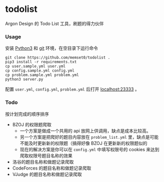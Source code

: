 # todolist
Argon Design 的 Todo List 工具，刷题的得力伙伴

### Usage

安装 [Python3](https://www.baidu.com/s?wd=安装python3教程) 和 [git](https://www.baidu.com/s?wd=安装git教程) 环境，在空目录下运行命令

```shell
git clone https://github.com/memset0/todolist .
pip3 install -r requirements.txt
cp user.sample.yml user.yml
cp config.sample.yml config.yml
cp problem.sample.yml problem.yml
python3 server.py
```

配置 `user.yml`, `config.yml`, `problem.yml` 后打开 [localhost:23333](http://localhost:23333) 。

### Todo

按计划完成的顺序排序

* BZOJ 的权限题爬取
  * 一个方案是做成一个共用的 api 放网上供调用，缺点是成本比较高。
  * 另一个方案是把爬好的题目内容放在 `problem_list.yml` 里，缺点是可能不能及时更新新的权限题（搞得好像 BZOJ 在更新新的权限题似的
  * 现在的解决方案是你可以在 `config.yml` 中填写权限号的 cookies 来达到爬取权限号题目名称的效果
* 洛谷的题目名称和做题记录爬取
* CodeForces 的题目名称和做题记录爬取
* VJudge 的题目名称和做题记录爬取